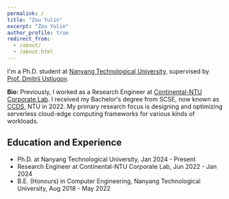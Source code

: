 ```yaml
---
permalink: /
title: "Zou Yulin"
excerpt: "Zou Yulin"
author_profile: true
redirect_from:
  - /about/
  - /about.html
---
```


I'm a Ph.D. student at [Nanyang Technological University](https://www.ntu.edu.sg), supervised by [Prof. Dmitrii Ustiugov](https://ustiugov.github.io/). 

**Bio:** Previously, I worked as a Research Engineer at [Continental-NTU Corporate Lab](https://www.ntu.edu.sg/continental-ntu). I received my Bachelor's degree from SCSE, now known as [CCDS](https://www.ntu.edu.sg/computing), NTU in 2022. My primary research focus is designing and optimizing serverless cloud-edge computing frameworks for various kinds of workloads.


Education and Experience
-----

* Ph.D. at Nanyang Technological University, Jan 2024 - Present
* Research Engineer at Continental-NTU Corporate Lab, Jun 2022 - Jan 2024 
* B.E. (Honours) in Computer Engineering, Nanyang Technological University, Aug 2018 - May 2022
